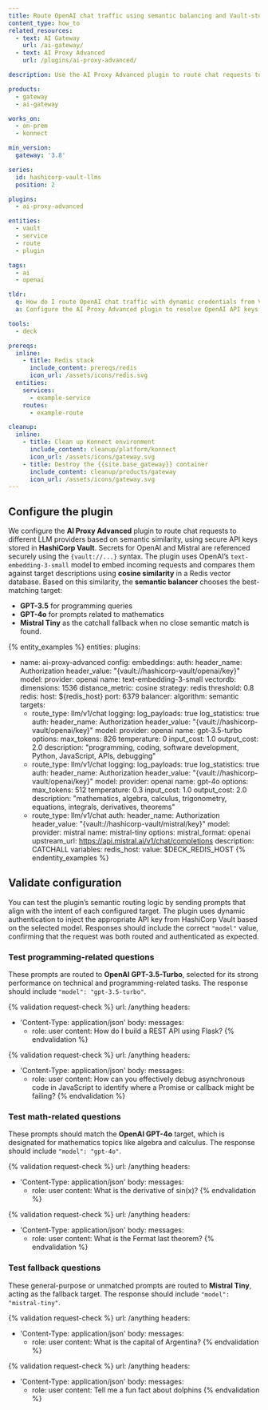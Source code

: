 ```yaml
---
title: Route OpenAI chat traffic using semantic balancing and Vault-stored keys
content_type: how_to
related_resources:
  - text: AI Gateway
    url: /ai-gateway/
  - text: AI Proxy Advanced
    url: /plugins/ai-proxy-advanced/

description: Use the AI Proxy Advanced plugin to route chat requests to OpenAI models based on semantic intent, secured with API keys stored in HashiCorp Vault.

products:
  - gateway
  - ai-gateway

works_on:
  - on-prem
  - konnect

min_version:
  gateway: '3.8'

series:
  id: hashicorp-vault-llms
  position: 2

plugins:
  - ai-proxy-advanced

entities:
  - vault
  - service
  - route
  - plugin

tags:
  - ai
  - openai

tldr:
  q: How do I route OpenAI chat traffic with dynamic credentials from Vault?
  a: Configure the AI Proxy Advanced plugin to resolve OpenAI API keys dynamically from HashiCorp Vault, then route chat traffic to the most relevant model using semantic balancing based on user intent.

tools:
  - deck

prereqs:
  inline:
    - title: Redis stack
      include_content: prereqs/redis
      icon_url: /assets/icons/redis.svg
  entities:
    services:
      - example-service
    routes:
      - example-route

cleanup:
  inline:
    - title: Clean up Konnect environment
      include_content: cleanup/platform/konnect
      icon_url: /assets/icons/gateway.svg
    - title: Destroy the {{site.base_gateway}} container
      include_content: cleanup/products/gateway
      icon_url: /assets/icons/gateway.svg
---
```


## Configure the plugin

We configure the **AI Proxy Advanced** plugin to route chat requests to different LLM providers based on semantic similarity, using secure API keys stored in **HashiCorp Vault**. Secrets for OpenAI and Mistral are referenced securely using the `{vault://...}` syntax. The plugin uses OpenAI’s `text-embedding-3-small` model to embed incoming requests and compares them against target descriptions using **cosine similarity** in a Redis vector database. Based on this similarity, the **semantic balancer** chooses the best-matching target:
- **GPT-3.5** for programming queries
- **GPT-4o** for prompts related to mathematics
-  **Mistral Tiny** as the catchall fallback when no close semantic match is found.

{% entity_examples %}
entities:
  plugins:
  - name: ai-proxy-advanced
    config:
      embeddings:
        auth:
          header_name: Authorization
          header_value: "{vault://hashicorp-vault/openai/key}"
        model:
          provider: openai
          name: text-embedding-3-small
      vectordb:
        dimensions: 1536
        distance_metric: cosine
        strategy: redis
        threshold: 0.8
        redis:
          host: ${redis_host}
          port: 6379
      balancer:
        algorithm: semantic
      targets:
      - route_type: llm/v1/chat
        logging:
          log_payloads: true
          log_statistics: true
        auth:
          header_name: Authorization
          header_value: "{vault://hashicorp-vault/openai/key}"
        model:
          provider: openai
          name: gpt-3.5-turbo
          options:
            max_tokens: 826
            temperature: 0
            input_cost: 1.0
            output_cost: 2.0
        description: "programming, coding, software development, Python, JavaScript, APIs, debugging"
      - route_type: llm/v1/chat
        logging:
          log_payloads: true
          log_statistics: true
        auth:
          header_name: Authorization
          header_value: "{vault://hashicorp-vault/openai/key}"
        model:
          provider: openai
          name: gpt-4o
          options:
            max_tokens: 512
            temperature: 0.3
            input_cost: 1.0
            output_cost: 2.0
        description: "mathematics, algebra, calculus, trigonometry, equations, integrals, derivatives, theorems"
      - route_type: llm/v1/chat
        auth:
          header_name: Authorization
          header_value: "{vault://hashicorp-vault/mistral/key}"
        model:
          provider: mistral
          name: mistral-tiny
          options:
            mistral_format: openai
            upstream_url: https://api.mistral.ai/v1/chat/completions
        description: CATCHALL
variables:
  redis_host:
    value: $DECK_REDIS_HOST
{% endentity_examples %}


## Validate configuration

You can test the plugin’s semantic routing logic by sending prompts that align with the intent of each configured target. The plugin uses dynamic authentication to inject the appropriate API key from HashiCorp Vault based on the selected model. Responses should include the correct `"model"` value, confirming that the request was both routed and authenticated as expected.

### Test programming-related questions

These prompts are routed to **OpenAI GPT-3.5-Turbo**, selected for its strong performance on technical and programming-related tasks. The response should include `"model": "gpt-3.5-turbo"`.

{% validation request-check %}
url: /anything
headers:
- 'Content-Type: application/json'
body:
  messages:
    - role: user
      content: How do I build a REST API using Flask?
{% endvalidation %}

{% validation request-check %}
url: /anything
headers:
- 'Content-Type: application/json'
body:
  messages:
    - role: user
      content: How can you effectively debug asynchronous code in JavaScript to identify where a Promise or callback might be failing?
{% endvalidation %}


### Test math-related questions

These prompts should match the **OpenAI GPT-4o** target, which is designated for mathematics topics like algebra and calculus. The response should include `"model": "gpt-4o"`.

{% validation request-check %}
url: /anything
headers:
- 'Content-Type: application/json'
body:
  messages:
    - role: user
      content: What is the derivative of sin(x)?
{% endvalidation %}

{% validation request-check %}
url: /anything
headers:
- 'Content-Type: application/json'
body:
  messages:
    - role: user
      content: What is the Fermat last theorem?
{% endvalidation %}

### Test fallback questions

These general-purpose or unmatched prompts are routed to **Mistral Tiny**, acting as the fallback target. The response should include `"model": "mistral-tiny"`.

{% validation request-check %}
url: /anything
headers:
- 'Content-Type: application/json'
body:
  messages:
    - role: user
      content: What is the capital of Argentina?
{% endvalidation %}

{% validation request-check %}
url: /anything
headers:
- 'Content-Type: application/json'
body:
  messages:
    - role: user
      content: Tell me a fun fact about dolphins
{% endvalidation %}

